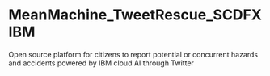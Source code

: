 # MeanMachine_TweetRescue_SCDFXIBM
Open source platform for citizens to report potential or concurrent hazards and accidents powered by IBM cloud AI through Twitter

